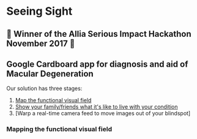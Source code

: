# Seeing Sight

## **:tada: Winner of the Allia Serious Impact Hackathon November 2017 :tada:**

## Google Cardboard app for diagnosis and aid of Macular Degeneration

Our solution has three stages:
1. [Map the functional visual field](https://sudo-challenge-mapmd.github.io/mapper/)
2. [Show your family/friends what it's like to live with your condition](https://sudo-challenge-mapmd.github.io/mapper/stream.html)
3. [Warp a real-time camera feed to move images out of your blindspot]

### Mapping the functional visual field

